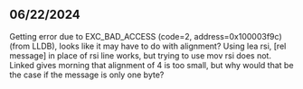 ## 06/22/2024
Getting error due to EXC_BAD_ACCESS (code=2, address=0x100003f9c) (from LLDB), looks like it may have to do with alignment?
Using lea rsi, [rel message] in place of rsi line works, but trying to use mov rsi does not. Linked gives morning that alignment of 4 is too small, but why would that be the case if the message is only one byte?